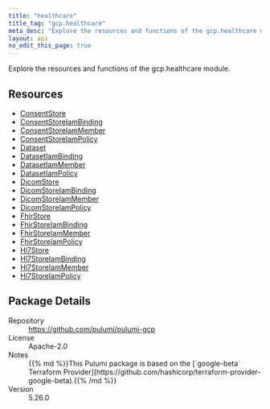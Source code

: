 ```yaml
---
title: "healthcare"
title_tag: "gcp.healthcare"
meta_desc: "Explore the resources and functions of the gcp.healthcare module."
layout: api
no_edit_this_page: true
---
```


<!-- WARNING: this file was generated by Pulumi Docs Generator. -->
<!-- Do not edit by hand unless you're certain you know what you are doing! -->

Explore the resources and functions of the gcp.healthcare module.

<h2 id="resources">Resources</h2>
<ul class="api">
    <li><a href="consentstore" title="ConsentStore"><span class="api-symbol api-symbol--resource"></span>ConsentStore</a></li>
    <li><a href="consentstoreiambinding" title="ConsentStoreIamBinding"><span class="api-symbol api-symbol--resource"></span>ConsentStoreIamBinding</a></li>
    <li><a href="consentstoreiammember" title="ConsentStoreIamMember"><span class="api-symbol api-symbol--resource"></span>ConsentStoreIamMember</a></li>
    <li><a href="consentstoreiampolicy" title="ConsentStoreIamPolicy"><span class="api-symbol api-symbol--resource"></span>ConsentStoreIamPolicy</a></li>
    <li><a href="dataset" title="Dataset"><span class="api-symbol api-symbol--resource"></span>Dataset</a></li>
    <li><a href="datasetiambinding" title="DatasetIamBinding"><span class="api-symbol api-symbol--resource"></span>DatasetIamBinding</a></li>
    <li><a href="datasetiammember" title="DatasetIamMember"><span class="api-symbol api-symbol--resource"></span>DatasetIamMember</a></li>
    <li><a href="datasetiampolicy" title="DatasetIamPolicy"><span class="api-symbol api-symbol--resource"></span>DatasetIamPolicy</a></li>
    <li><a href="dicomstore" title="DicomStore"><span class="api-symbol api-symbol--resource"></span>DicomStore</a></li>
    <li><a href="dicomstoreiambinding" title="DicomStoreIamBinding"><span class="api-symbol api-symbol--resource"></span>DicomStoreIamBinding</a></li>
    <li><a href="dicomstoreiammember" title="DicomStoreIamMember"><span class="api-symbol api-symbol--resource"></span>DicomStoreIamMember</a></li>
    <li><a href="dicomstoreiampolicy" title="DicomStoreIamPolicy"><span class="api-symbol api-symbol--resource"></span>DicomStoreIamPolicy</a></li>
    <li><a href="fhirstore" title="FhirStore"><span class="api-symbol api-symbol--resource"></span>FhirStore</a></li>
    <li><a href="fhirstoreiambinding" title="FhirStoreIamBinding"><span class="api-symbol api-symbol--resource"></span>FhirStoreIamBinding</a></li>
    <li><a href="fhirstoreiammember" title="FhirStoreIamMember"><span class="api-symbol api-symbol--resource"></span>FhirStoreIamMember</a></li>
    <li><a href="fhirstoreiampolicy" title="FhirStoreIamPolicy"><span class="api-symbol api-symbol--resource"></span>FhirStoreIamPolicy</a></li>
    <li><a href="hl7store" title="Hl7Store"><span class="api-symbol api-symbol--resource"></span>Hl7Store</a></li>
    <li><a href="hl7storeiambinding" title="Hl7StoreIamBinding"><span class="api-symbol api-symbol--resource"></span>Hl7StoreIamBinding</a></li>
    <li><a href="hl7storeiammember" title="Hl7StoreIamMember"><span class="api-symbol api-symbol--resource"></span>Hl7StoreIamMember</a></li>
    <li><a href="hl7storeiampolicy" title="Hl7StoreIamPolicy"><span class="api-symbol api-symbol--resource"></span>Hl7StoreIamPolicy</a></li>
</ul>

<h2 id="package-details">Package Details</h2>
<dl class="package-details">
	<dt>Repository</dt>
	<dd><a href="https://github.com/pulumi/pulumi-gcp">https://github.com/pulumi/pulumi-gcp</a></dd>
	<dt>License</dt>
	<dd>Apache-2.0</dd>
	<dt>Notes</dt>
	<dd>{{% md %}}This Pulumi package is based on the [`google-beta` Terraform Provider](https://github.com/hashicorp/terraform-provider-google-beta).{{% /md %}}</dd>
	<dt>Version</dt>
	<dd>5.26.0</dd>
</dl>

